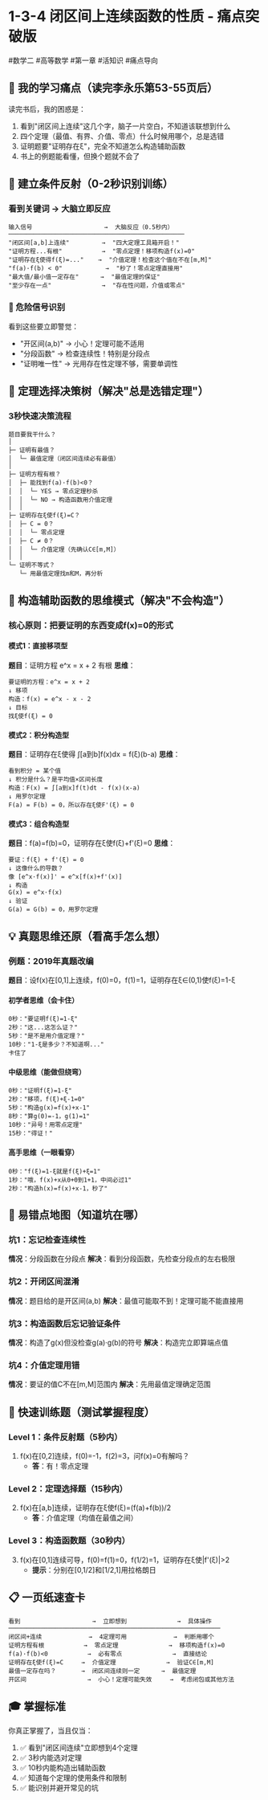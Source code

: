# 1-3-4 闭区间上连续函数的性质 - 痛点突破版

#数学二 #高等数学 #第一章 #活知识 #痛点导向

## 🎯 我的学习痛点（读完李永乐第53-55页后）

读完书后，我的困惑是：
1. 看到"闭区间上连续"这几个字，脑子一片空白，不知道该联想到什么
2. 四个定理（最值、有界、介值、零点）什么时候用哪个，总是选错
3. 证明题要"证明存在ξ"，完全不知道怎么构造辅助函数
4. 书上的例题能看懂，但换个题就不会了

## 🧠 建立条件反射（0-2秒识别训练）

### 看到关键词 → 大脑立即反应

```
输入信号                    →  大脑反应（0.5秒内）
─────────────────────────────────────────────────
"闭区间[a,b]上连续"         →  "四大定理工具箱开启！"
"证明方程...有根"           →  "零点定理！移项构造f(x)=0"
"证明存在ξ使得f(ξ)=..."    →  "介值定理！检查这个值在不在[m,M]"
"f(a)·f(b) < 0"            →  "秒了！零点定理直接用"
"最大值/最小值一定存在"      →  "最值定理的保证"
"至少存在一点"              →  "存在性问题，介值或零点"
```

### 🔴 危险信号识别

看到这些要立即警觉：
- "开区间(a,b)" → 小心！定理可能不适用
- "分段函数" → 检查连续性！特别是分段点
- "证明唯一性" → 光用存在性定理不够，需要单调性

## 🌳 定理选择决策树（解决"总是选错定理"）

### 3秒快速决策流程

```
题目要我干什么？
│
├─ 证明有最值？
│  └─ 最值定理（闭区间连续必有最值）
│
├─ 证明方程有根？
│  ├─ 能找到f(a)·f(b)<0？
│  │  └─ YES → 零点定理秒杀
│  │  └─ NO → 构造函数用介值定理
│  │
├─ 证明存在ξ使f(ξ)=C？
│  ├─ C = 0？
│  │  └─ 零点定理
│  ├─ C ≠ 0？
│  │  └─ 介值定理（先确认C∈[m,M]）
│  │
└─ 证明不等式？
   └─ 用最值定理找m和M，再分析
```

## 🔧 构造辅助函数的思维模式（解决"不会构造"）

### 核心原则：把要证明的东西变成f(x)=0的形式

#### 模式1：直接移项型
**题目**：证明方程 e^x = x + 2 有根
**思维**：
```
要证明的方程：e^x = x + 2
↓ 移项
构造：f(x) = e^x - x - 2
↓ 目标
找ξ使f(ξ) = 0
```

#### 模式2：积分构造型
**题目**：证明存在ξ使得 ∫[a到b]f(x)dx = f(ξ)(b-a)
**思维**：
```
看到积分 = 某个值
↓ 积分是什么？是平均值×区间长度
构造：F(x) = ∫[a到x]f(t)dt - f(x)(x-a)
↓ 用罗尔定理
F(a) = F(b) = 0，所以存在ξ使F'(ξ) = 0
```

#### 模式3：组合构造型
**题目**：f(a)=f(b)=0，证明存在ξ使f(ξ)+f'(ξ)=0
**思维**：
```
要证：f(ξ) + f'(ξ) = 0
↓ 这像什么的导数？
像 [e^x·f(x)]' = e^x[f(x)+f'(x)]
↓ 构造
G(x) = e^x·f(x)
↓ 验证
G(a) = G(b) = 0，用罗尔定理
```

## 💡 真题思维还原（看高手怎么想）

### 例题：2019年真题改编
**题目**：设f(x)在[0,1]上连续，f(0)=0，f(1)=1，证明存在ξ∈(0,1)使f(ξ)=1-ξ

#### 初学者思维（会卡住）
```
0秒："要证明f(ξ)=1-ξ"
2秒："这...这怎么证？"
5秒："是不是用介值定理？"
10秒："1-ξ是多少？不知道啊..."
卡住了
```

#### 中级思维（能做但绕弯）
```
0秒："证明f(ξ)=1-ξ"
2秒："移项，f(ξ)+ξ-1=0"
5秒："构造g(x)=f(x)+x-1"
8秒："算g(0)=-1，g(1)=1"
10秒："异号！用零点定理"
15秒："得证！"
```

#### 高手思维（一眼看穿）
```
0秒："f(ξ)=1-ξ就是f(ξ)+ξ=1"
1秒："哦，f(x)+x从0+0到1+1，中间必过1"
2秒："构造h(x)=f(x)+x-1，秒了"
```

## 🎯 易错点地图（知道坑在哪）

### 坑1：忘记检查连续性
**情况**：分段函数在分段点
**解决**：看到分段函数，先检查分段点的左右极限

### 坑2：开闭区间混淆
**情况**：题目给的是开区间(a,b)
**解决**：最值可能取不到！定理可能不能直接用

### 坑3：构造函数后忘记验证条件
**情况**：构造了g(x)但没检查g(a)·g(b)的符号
**解决**：构造完立即算端点值

### 坑4：介值定理用错
**情况**：要证的值C不在[m,M]范围内
**解决**：先用最值定理确定范围

## 🚀 快速训练题（测试掌握程度）

### Level 1：条件反射题（5秒内）
1. f(x)在[0,2]连续，f(0)=-1，f(2)=3，问f(x)=0有解吗？
   - **答**：有！零点定理

### Level 2：定理选择题（15秒内）
2. f(x)在[a,b]连续，证明存在ξ使f(ξ)=(f(a)+f(b))/2
   - **答**：介值定理（均值在最值之间）

### Level 3：构造函数题（30秒内）
3. f(x)在[0,1]连续可导，f(0)=f(1)=0，f(1/2)=1，证明存在ξ使|f'(ξ)|>2
   - **提示**：分别在[0,1/2]和[1/2,1]用拉格朗日

## 📋 一页纸速查卡

```
看到                    →  立即想到              →  具体操作
───────────────────────────────────────────────────────────
闭区间+连续             →  4定理可用             →  判断用哪个
证明方程有根           →  零点定理              →  移项构造f(x)=0
f(a)·f(b)<0           →  必有零点              →  直接结论
证明存在ξ使f(ξ)=C     →  介值定理              →  验证C∈[m,M]
最值一定存在吗？       →  闭区间连续则一定      →  最值定理
开区间                 →  小心！定理可能失效     →  考虑闭包或其他方法
```

## 🎓 掌握标准

你真正掌握了，当且仅当：
1. ✅ 看到"闭区间连续"立即想到4个定理
2. ✅ 3秒内能选对定理
3. ✅ 10秒内能构造出辅助函数
4. ✅ 知道每个定理的使用条件和限制
5. ✅ 能识别并避开常见的坑
